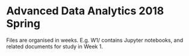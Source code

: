 # Advanced Data Analytics 2018 Spring

Files are organised in weeks. E.g. W1/ contains Jupyter notebooks, and related documents for study in Week 1.

